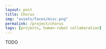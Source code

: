 ```yaml
---
layout: post
title: Chorus 
img: "assets/faces/misc.png"
permalink: /project/chorus
tags: [projects, human-robot collaboration]
---
```

TODO
